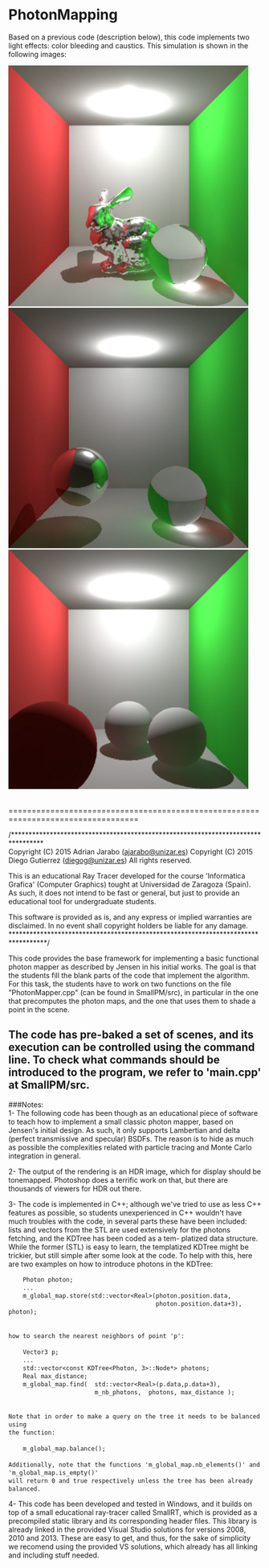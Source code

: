 # PhotonMapping

Based on a previous code (description below), this code implements two light effects: color bleeding and caustics.
This simulation is shown in the following images:

![Rabbit](images/rabbit.png)
![Transparent shapes](images/transparent.png)
![Opaque shapes](images/opaque.png)

<br />
==================================================================================

/*********************************************************************************<br />
Copyright (C) 2015 Adrian Jarabo (ajarabo@unizar.es)
Copyright (C) 2015 Diego Gutierrez (diegog@unizar.es)
All rights reserved.

This is an educational Ray Tracer developed for the course 'Informatica Grafica'
(Computer Graphics) tought at Universidad de Zaragoza (Spain). As such, it does not 
intend to be fast or general, but just to provide an educational tool for undergraduate
students. 

This software is provided as is, and any express or implied warranties are disclaimed.
In no event shall copyright holders be liable for any damage.<br />
**********************************************************************************/<br />

This code provides the base framework for implementing a basic functional photon 
mapper as described by Jensen in his initial works. The goal is that the students
fill the blank parts of the code that implement the algorithm. For this task, the
students have to work on two functions on the file "PhotonMapper.cpp" (can be found
in SmallPM/src), in particular in the one that precomputes the photon maps, and the 
one that uses them to shade a point in the scene. 

The code has pre-baked a set of scenes, and its execution can be controlled using
the command line. To check what commands should be introduced to the program, we refer to 'main.cpp' at SmallPM/src.
-----------------------------------------------------------------------------------
###Notes:<br />
1-	The following code has been though as an educational piece of software to teach
	how to implement a small classic photon mapper, based on Jensen's initial design.
	As such, it only supports Lambertian and delta (perfect transmissive and specular)
	BSDFs. The reason is to hide as much as possible the complexities related with 
	particle tracing and Monte Carlo integration in general. 

2-	The output of the rendering is an HDR image, which for display should be tonemapped.
	Photoshop does a terrific work on that, but there are thousands of viewers for HDR
	out there.
	
3-	The code is implemented in C++; although we've tried to use as less C++ features 
	as possible, so students unexperienced in C++ wouldn't have much troubles with the
	code, in several parts these have been included: lists and vectors from the STL are
	used extensively for the photons fetching, and the KDTree has been coded as a tem-
	platized data structure. While the former (STL) is easy to learn, the templatized
	KDTree might be trickier, but still simple after some look at the code. To help 
	with this, here are two examples on how to introduce photons in the KDTree:
		
		Photon photon;
		...
		m_global_map.store(std::vector<Real>(photon.position.data, 
										     photon.position.data+3), photon);
	

	how to search the nearest neighbors of point 'p':
	
		Vector3 p;
		...
		std::vector<const KDTree<Photon, 3>::Node*> photons;
		Real max_distance;
		m_global_map.find(  std::vector<Real>(p.data,p.data+3), 
							m_nb_photons,  photons, max_distance );
	

	Note that in order to make a query on the tree it needs to be balanced using 
	the function:
	
		m_global_map.balance();
		
	Additionally, note that the functions 'm_global_map.nb_elements()' and 'm_global_map.is_empty()'
	will return 0 and true respectively unless the tree has been already balanced.
	
4-	This code has been developed and tested in Windows, and it builds on top of a
	small educational ray-tracer called SmallRT, which is provided as a precompiled
	static library and its corresponding header files. This library is already linked 
	in the provided Visual Studio solutions for versions 2008, 2010 and 2013. These are 
	easy to get, and thus, for the sake of simplicity we recomend using the provided VS 
	solutions, which already has all linking and including stuff needed.

